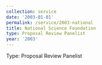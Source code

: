 ```yaml
---
collection: service
date: '2003-01-01'
permalink: /service/2003-national
title: National Science Foundation
type: Proposal Review Panelist
year: '2003'
---
```


Type: Proposal Review Panelist

